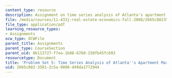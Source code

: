 ```yaml
---
content_type: resource
description: Assignment on time series analysis of Atlanta's apartment market.
file: /media/courses/11-433j-real-estate-economics-fall-2008/2665c88235812c5a9008d49da1772944_ps5_08.pdf
file_type: application/pdf
learning_resource_types:
- Assignments
ocw_type: OCWFile
parent_title: Assignments
parent_type: CourseSection
parent_uid: 8b113727-f7ea-1b88-6760-150fb45fc693
resourcetype: Document
title: 'Problem Set 5: Time Series Analysis of Atlanta''s Apartment Market'
uid: 2665c882-3581-2c5a-9008-d49da1772944
---
```


